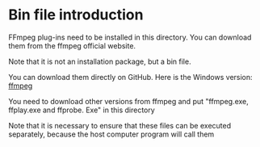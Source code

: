 # Bin file introduction

FFmpeg plug-ins need to be installed in this directory. You can download them from the ffmpeg official website. 

Note that it is not an installation package, but a bin file. 

You can download them directly on GitHub. Here is the Windows version: [ffmpeg](https://github.com/BtbN/FFmpeg-Builds/releases)

You need to download other versions from ffmpeg and put "ffmpeg.exe, ffplay.exe and ffprobe. Exe" in this directory

Note that it is necessary to ensure that these files can be executed separately, because the host computer program will call them
